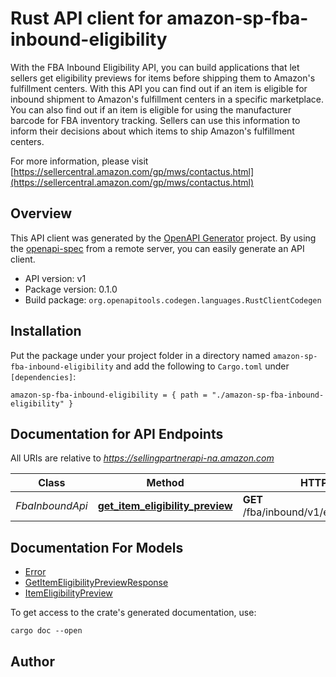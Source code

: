 # Rust API client for amazon-sp-fba-inbound-eligibility

With the FBA Inbound Eligibility API, you can build applications that let sellers get eligibility previews for items before shipping them to Amazon's fulfillment centers. With this API you can find out if an item is eligible for inbound shipment to Amazon's fulfillment centers in a specific marketplace. You can also find out if an item is eligible for using the manufacturer barcode for FBA inventory tracking. Sellers can use this information to inform their decisions about which items to ship Amazon's fulfillment centers.

For more information, please visit [https://sellercentral.amazon.com/gp/mws/contactus.html](https://sellercentral.amazon.com/gp/mws/contactus.html)

## Overview

This API client was generated by the [OpenAPI Generator](https://openapi-generator.tech) project.  By using the [openapi-spec](https://openapis.org) from a remote server, you can easily generate an API client.

- API version: v1
- Package version: 0.1.0
- Build package: `org.openapitools.codegen.languages.RustClientCodegen`

## Installation

Put the package under your project folder in a directory named `amazon-sp-fba-inbound-eligibility` and add the following to `Cargo.toml` under `[dependencies]`:

```
amazon-sp-fba-inbound-eligibility = { path = "./amazon-sp-fba-inbound-eligibility" }
```

## Documentation for API Endpoints

All URIs are relative to *https://sellingpartnerapi-na.amazon.com*

Class | Method | HTTP request | Description
------------ | ------------- | ------------- | -------------
*FbaInboundApi* | [**get_item_eligibility_preview**](docs/FbaInboundApi.md#get_item_eligibility_preview) | **GET** /fba/inbound/v1/eligibility/itemPreview | 


## Documentation For Models

 - [Error](docs/Error.md)
 - [GetItemEligibilityPreviewResponse](docs/GetItemEligibilityPreviewResponse.md)
 - [ItemEligibilityPreview](docs/ItemEligibilityPreview.md)


To get access to the crate's generated documentation, use:

```
cargo doc --open
```

## Author



